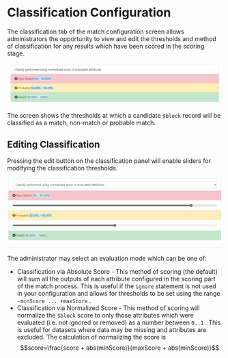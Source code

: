 # Classification Configuration

The classification tab of the match configuration screen allows administrators the opportunity to view and edit the thresholds and method of classification for any results which have been scored in the scoring stage.

![](<../../../../../.gitbook/assets/image (454) (1).png>)

The screen shows the thresholds at which a candidate `$block` record will be classified as a match, non-match or probable match.

## Editing Classification

Pressing the edit button on the classification panel will enable sliders for modifying the classification thresholds.

![](<../../../../../.gitbook/assets/image (443) (1).png>)

The administrator may select an evaluation mode which can be one of:

* Classification via Absolute Score - This method of scoring (the default) will sum all the outputs of each attribute configured in the scoring part of the match process. This is useful if the `ignore` statement is not used in your configuration and allows for thresholds to be set using the range `-minScore ... +maxScore` .
* Classification via Normalized Score - This method of scoring will normalize the `$block` score to only those attributes which were evaluated (i.e. not ignored or removed) as a number between `0..1` . This is useful for datasets where data may be missing and attributes are excluded. The calculation of normalizing the score is $$score=\frac{score + abs(minScore)}{maxScore + abs(minScore)}$$
